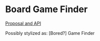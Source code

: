 # Board Game Finder

[Proposal and API](proposal/proposal.md)

Possibly stylized as: [Bored?] Game Finder